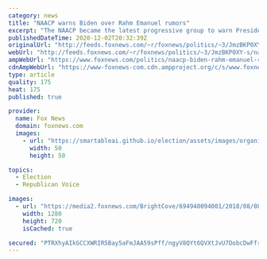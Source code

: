 ```yaml
---
category: news
title: "NAACP warns Biden over Rahm Emanuel rumors"
excerpt: "The NAACP became the latest progressive group to warn President-elect Joe Biden against adding former Chicago Mayor Rahm Emanuel to his Cabinet."
publishedDateTime: 2020-12-02T20:32:39Z
originalUrl: "http://feeds.foxnews.com/~r/foxnews/politics/~3/JmzBKP0XY-s/naacp-biden-rahm-emanuel-rumors"
webUrl: "http://feeds.foxnews.com/~r/foxnews/politics/~3/JmzBKP0XY-s/naacp-biden-rahm-emanuel-rumors"
ampWebUrl: "https://www.foxnews.com/politics/naacp-biden-rahm-emanuel-rumors.amp"
cdnAmpWebUrl: "https://www-foxnews-com.cdn.ampproject.org/c/s/www.foxnews.com/politics/naacp-biden-rahm-emanuel-rumors.amp"
type: article
quality: 175
heat: 175
published: true

provider:
  name: Fox News
  domain: foxnews.com
  images:
    - url: "https://smartableai.github.io/election/assets/images/organizations/foxnews.com-50x50.jpg"
      width: 50
      height: 50

topics:
  - Election
  - Republican Voice

images:
  - url: "https://media2.foxnews.com/BrightCove/694940094001/2018/08/08/694940094001_5819321962001_5819321658001-vs.jpg"
    width: 1280
    height: 720
    isCached: true

secured: "PTRXhyAIkGCCXWRIR5Bay5aFmJAA59sPff/ngyV8QYt6QVXtJvU7DobcDwFfr+fQREvgAhNium1GmaBreBmQcjQzWy+kSclRfy26C3Lqbg1IlDaqgo2g2ClW/B229vEa+Ta0v7qf0rYMthmHzqP7f6dFAtvQGXVDj0mmBrWXpCyU/EXdmDfysbp3V7RbUw5OncCrKfvQuxyI+4EAk2p8aEEbYkirBeMJ5r8WUg68+jAQJGo8wLIGyZUwUABI+b0G/i918yTRQd5WBTCUTuRN2dl3aNkKIe7Wx/UNbzgmI4g/KWTDDxBO3YTwUWmzPoXEjgaEqxMiPTHCRovncH3tJSfnpFpc3zN1utu0r6qzq4s=;BUt0n7VyriYExM9lqdsMDQ=="
---
```


